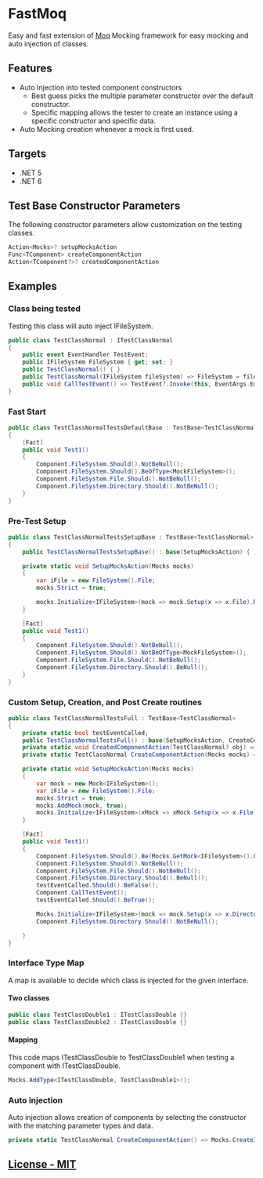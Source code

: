 # FastMoq

Easy and fast extension of [Moq](https://github.com/Moq) Mocking framework for easy mocking and auto injection of classes.

## Features

- Auto Injection into tested component constructors
  - Best guess picks the multiple parameter constructor over the default constructor.
  - Specific mapping allows the tester to create an instance using a specific constructor and specific data.
- Auto Mocking creation whenever a mock is first used.

## Targets

- .NET 5
- .NET 6

## Test Base Constructor Parameters

The following constructor parameters allow customization on the testing classes.

```cs
Action<Mocks>? setupMocksAction
Func<TComponent> createComponentAction
Action<TComponent?>? createdComponentAction
```

## Examples

### Class being tested

Testing this class will auto inject IFileSystem.

```cs
public class TestClassNormal : ITestClassNormal
{
    public event EventHandler TestEvent;
    public IFileSystem FileSystem { get; set; }
    public TestClassNormal() { }
    public TestClassNormal(IFileSystem fileSystem) => FileSystem = fileSystem;
    public void CallTestEvent() => TestEvent?.Invoke(this, EventArgs.Empty);
}
```

### Fast Start

```cs
public class TestClassNormalTestsDefaultBase : TestBase<TestClassNormal>
{
    [Fact]
    public void Test1()
    {
        Component.FileSystem.Should().NotBeNull();
        Component.FileSystem.Should().BeOfType<MockFileSystem>();
        Component.FileSystem.File.Should().NotBeNull();
        Component.FileSystem.Directory.Should().NotBeNull();
    }
}
```

### Pre-Test Setup

```cs
public class TestClassNormalTestsSetupBase : TestBase<TestClassNormal>
{
    public TestClassNormalTestsSetupBase() : base(SetupMocksAction) { }

    private static void SetupMocksAction(Mocks mocks)
    {
        var iFile = new FileSystem().File;
        mocks.Strict = true;

        mocks.Initialize<IFileSystem>(mock => mock.Setup(x => x.File).Returns(iFile));
    }

    [Fact]
    public void Test1()
    {
        Component.FileSystem.Should().NotBeNull();
        Component.FileSystem.Should().NotBeOfType<MockFileSystem>();
        Component.FileSystem.File.Should().NotBeNull();
        Component.FileSystem.Directory.Should().BeNull();
    }
}
```

### Custom Setup, Creation, and Post Create routines

```cs
public class TestClassNormalTestsFull : TestBase<TestClassNormal>
{
    private static bool testEventCalled;
    public TestClassNormalTestsFull() : base(SetupMocksAction, CreateComponentAction, CreatedComponentAction) => testEventCalled = false;
    private static void CreatedComponentAction(TestClassNormal? obj) => obj.TestEvent += (_, _) => testEventCalled = true;
    private static TestClassNormal CreateComponentAction(Mocks mocks) => new(mocks.GetObject<IFileSystem>());

    private static void SetupMocksAction(Mocks mocks)
    {
        var mock = new Mock<IFileSystem>();
        var iFile = new FileSystem().File;
        mocks.Strict = true;
        mocks.AddMock(mock, true);
        mocks.Initialize<IFileSystem>(xMock => xMock.Setup(x => x.File).Returns(iFile));
    }

    [Fact]
    public void Test1()
    {
        Component.FileSystem.Should().Be(Mocks.GetMock<IFileSystem>().Object);
        Component.FileSystem.Should().NotBeNull();
        Component.FileSystem.File.Should().NotBeNull();
        Component.FileSystem.Directory.Should().BeNull();
        testEventCalled.Should().BeFalse();
        Component.CallTestEvent();
        testEventCalled.Should().BeTrue();

        Mocks.Initialize<IFileSystem>(mock => mock.Setup(x => x.Directory).Returns(new FileSystem().Directory));
        Component.FileSystem.Directory.Should().NotBeNull();

    }
}
```

### Interface Type Map

A map is available to decide which class is injected for the given interface.

#### Two classes

```cs
public class TestClassDouble1 : ITestClassDouble {}
public class TestClassDouble2 : ITestClassDouble {}
```

#### Mapping

This code maps ITestClassDouble to TestClassDouble1 when testing a component with ITestClassDouble.

```cs
Mocks.AddType<ITestClassDouble, TestClassDouble1>();
```

### Auto injection

Auto injection allows creation of components by selecting the constructor with the matching parameter types and data.

```cs
private static TestClassNormal CreateComponentAction() => Mocks.CreateInstance(new MockFileSystem()); // CreateInstance matches the parameters and types with the Component constructor.
```

## [License - MIT](./License)
